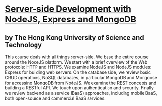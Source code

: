 # [Server-side Development with NodeJS, Express and MongoDB](https://www.coursera.org/learn/server-side-nodejs?specialization=full-stack-mobile-app-development)
## by The Hong Kong University of Science and Technology

This course deals with all things server-side. We base the entire course around the NodeJS platform. We start with a brief overview of the Web protocols: HTTP and HTTPS. We examine NodeJS and NodeJS modules: Express for building web servers. On the database side, we review basic CRUD operations, NoSQL databases, in particular MongoDB and Mongoose for accessing MongoDB from NodeJS. We examine the REST concepts and building a RESTful API. We touch upon authentication and security. Finally we review backend as a service (BaaS) approaches, including mobile BaaS, both open-source and commercial BaaS services.
